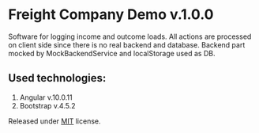 Freight Company Demo v.1.0.0
============================

Software for logging income and outcome loads. All actions are processed on client side since there is no real backend and database. Backend part mocked by MockBackendService and localStorage used as DB.

Used technologies:
------------------
1. Angular v.10.0.11
1. Bootstrap v.4.5.2

Released under [MIT](https://github.com/andrey1hub/freight-company-demo/blob/master/LICENSE.md) license.
